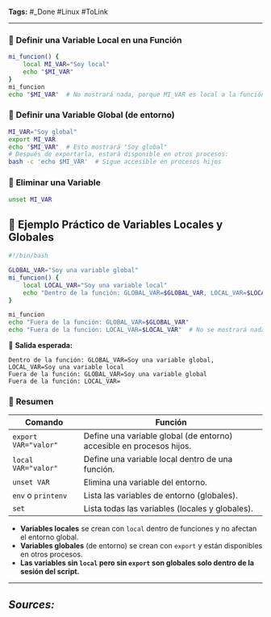 **Tags:** #_Done 
#Linux  #ToLink 
- - -
### 📌 **Definir una Variable Local en una Función**
```bash
mi_funcion() {
    local MI_VAR="Soy local"
    echo "$MI_VAR"
}
mi_funcion
echo "$MI_VAR"  # No mostrará nada, porque MI_VAR es local a la función
```

### 📌 **Definir una Variable Global (de entorno)**
```bash
MI_VAR="Soy global"
export MI_VAR
echo "$MI_VAR"  # Esto mostrará "Soy global"
# Después de exportarla, estará disponible en otros procesos:
bash -c 'echo $MI_VAR'  # Sigue accesible en procesos hijos
```
### 📌 **Eliminar una Variable**
```bash
unset MI_VAR
```
## 🔹 **Ejemplo Práctico de Variables Locales y Globales**
```bash
#!/bin/bash

GLOBAL_VAR="Soy una variable global"
mi_funcion() {
    local LOCAL_VAR="Soy una variable local"
    echo "Dentro de la función: GLOBAL_VAR=$GLOBAL_VAR, LOCAL_VAR=$LOCAL_VAR"
}

mi_funcion
echo "Fuera de la función: GLOBAL_VAR=$GLOBAL_VAR"
echo "Fuera de la función: LOCAL_VAR=$LOCAL_VAR"  # No se mostrará nada porque es local
```
📌 **Salida esperada:**
```
Dentro de la función: GLOBAL_VAR=Soy una variable global, LOCAL_VAR=Soy una variable local
Fuera de la función: GLOBAL_VAR=Soy una variable global
Fuera de la función: LOCAL_VAR=
```
### 🔹 **Resumen**
| **Comando**          | **Función**                                                          |
| -------------------- | -------------------------------------------------------------------- |
| `export VAR="valor"` | Define una variable global (de entorno) accesible en procesos hijos. |
| `local VAR="valor"`  | Define una variable local dentro de una función.                     |
| `unset VAR`          | Elimina una variable del entorno.                                    |
| `env` o `printenv`   | Lista las variables de entorno (globales).                           |
| `set`                | Lista todas las variables (locales y globales).                      |
- **Variables locales** se crean con `local` dentro de funciones y no afectan el entorno global.
- **Variables globales** (de entorno) se crean con `export` y están disponibles en otros procesos.
- **Las variables sin `local` pero sin `export` son globales solo dentro de la sesión del script.**
- - - 
## ***Sources:***